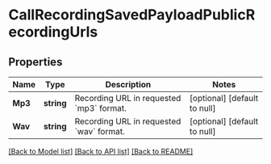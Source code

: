 # CallRecordingSavedPayloadPublicRecordingUrls

## Properties
Name | Type | Description | Notes
------------ | ------------- | ------------- | -------------
**Mp3** | **string** | Recording URL in requested &#x60;mp3&#x60; format. | [optional] [default to null]
**Wav** | **string** | Recording URL in requested &#x60;wav&#x60; format. | [optional] [default to null]

[[Back to Model list]](../README.md#documentation-for-models) [[Back to API list]](../README.md#documentation-for-api-endpoints) [[Back to README]](../README.md)

